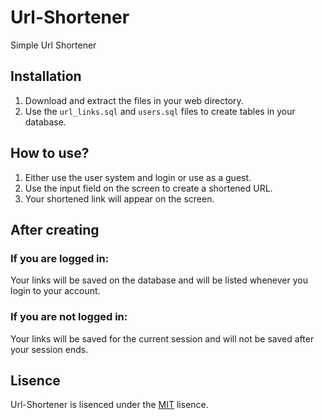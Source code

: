 # Url-Shortener
Simple Url Shortener
## Installation
1. Download and extract the files in your web directory.
2. Use the ```url_links.sql``` and ```users.sql``` files to create tables in your database.
## How to use? 
1. Either use the user system and login or use as a guest.
2. Use the input field on the screen to create a shortened URL.
3. Your shortened link will appear on the screen.
## After creating 
### If you are logged in: 
Your links will be saved on the database and will be listed whenever you login to your account.
### If you are not logged in:
Your links will be saved for the current session and will not be saved after your session ends.
## Lisence
Url-Shortener is lisenced under the [MIT](https://github.com/BahadirErsozz/Url-Shortener/blob/main/LICENSE) lisence.
